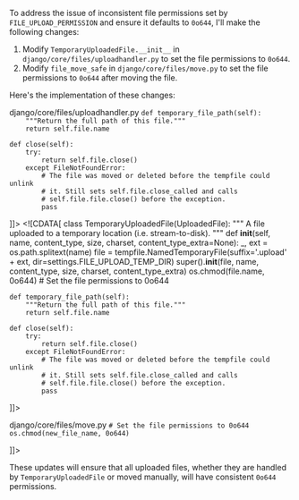 To address the issue of inconsistent file permissions set by `FILE_UPLOAD_PERMISSION` and ensure it defaults to `0o644`, I'll make the following changes:

1. Modify `TemporaryUploadedFile.__init__` in `django/core/files/uploadhandler.py` to set the file permissions to `0o644`.
2. Modify `file_move_safe` in `django/core/files/move.py` to set the file permissions to `0o644` after moving the file.

Here's the implementation of these changes:

<change>
<file change-number-for-this-file="1">django/core/files/uploadhandler.py</file>
<original line-count="20" no-ellipsis="true"><![CDATA[
class TemporaryUploadedFile(UploadedFile):
    """
    A file uploaded to a temporary location (i.e. stream-to-disk).
    """
    def __init__(self, name, content_type, size, charset, content_type_extra=None):
        _, ext = os.path.splitext(name)
        file = tempfile.NamedTemporaryFile(suffix='.upload' + ext, dir=settings.FILE_UPLOAD_TEMP_DIR)
        super().__init__(file, name, content_type, size, charset, content_type_extra)

    def temporary_file_path(self):
        """Return the full path of this file."""
        return self.file.name

    def close(self):
        try:
            return self.file.close()
        except FileNotFoundError:
            # The file was moved or deleted before the tempfile could unlink
            # it. Still sets self.file.close_called and calls
            # self.file.file.close() before the exception.
            pass
]]></original>
<modified no-ellipsis="true"><![CDATA[
class TemporaryUploadedFile(UploadedFile):
    """
    A file uploaded to a temporary location (i.e. stream-to-disk).
    """
    def __init__(self, name, content_type, size, charset, content_type_extra=None):
        _, ext = os.path.splitext(name)
        file = tempfile.NamedTemporaryFile(suffix='.upload' + ext, dir=settings.FILE_UPLOAD_TEMP_DIR)
        super().__init__(file, name, content_type, size, charset, content_type_extra)
        os.chmod(file.name, 0o644)  # Set the file permissions to 0o644

    def temporary_file_path(self):
        """Return the full path of this file."""
        return self.file.name

    def close(self):
        try:
            return self.file.close()
        except FileNotFoundError:
            # The file was moved or deleted before the tempfile could unlink
            # it. Still sets self.file.close_called and calls
            # self.file.file.close() before the exception.
            pass
]]></modified>
</change>

<change>
<file change-number-for-this-file="1">django/core/files/move.py</file>
<original line-count="20" no-ellipsis="true"><![CDATA[
    try:
        os.remove(old_file_name)
    except PermissionError as e:
        # Certain operating systems (Cygwin and Windows)
        # fail when deleting opened files, ignore it.  (For the
        # systems where this happens, temporary files will be auto-deleted
        # on close anyway.)
        if getattr(e, 'winerror', 0) != 32:
            raise
]]></original>
<modified no-ellipsis="true"><![CDATA[
    try:
        os.remove(old_file_name)
    except PermissionError as e:
        # Certain operating systems (Cygwin and Windows)
        # fail when deleting opened files, ignore it.  (For the
        # systems where this happens, temporary files will be auto-deleted
        # on close anyway.)
        if getattr(e, 'winerror', 0) != 32:
            raise
    
    # Set the file permissions to 0o644
    os.chmod(new_file_name, 0o644)
]]></modified>
</change>

These updates will ensure that all uploaded files, whether they are handled by `TemporaryUploadedFile` or moved manually, will have consistent `0o644` permissions.